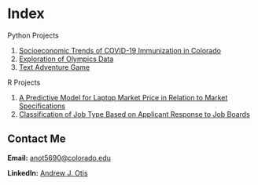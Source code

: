 # Index
Python Projects
1. [Socioeconomic Trends of COVID-19 Immunization in Colorado](https://github.com/JAMPS657/Personal_Projects/tree/main/Personal%20Programming%20Projects/CDPHE%20%26%20CDC%20-%20COVID%20Immunization%20Analysis)
2. [Exploration of Olympics Data](https://github.com/JAMPS657/Personal_Projects/tree/main/Personal%20Programming%20Projects/Analysis%20of%20Olympics%20Data)
3. [Text Adventure Game](https://github.com/JAMPS657/Personal_Projects/tree/main/Personal%20Programming%20Projects/Simple%20Text%20Adventure%20Game)

R Projects
1. [A Predictive Model for Laptop Market Price in Relation to Market Specifications](https://github.com/JAMPS657/Personal_Projects/tree/main/Personal%20Programming%20Projects/A%20Predictive%20Model%20for%20Laptop%20Market%20Price)
2. [Classification of Job Type Based on Applicant Response to Job Boards](https://github.com/JAMPS657/Personal_Projects/tree/main/Personal%20Programming%20Projects/LCA) 

## Contact Me
**Email:** anot5690@colorado.edu

**LinkedIn:** [Andrew J. Otis](https://www.linkedin.com/in/andrew-james-otis/)
